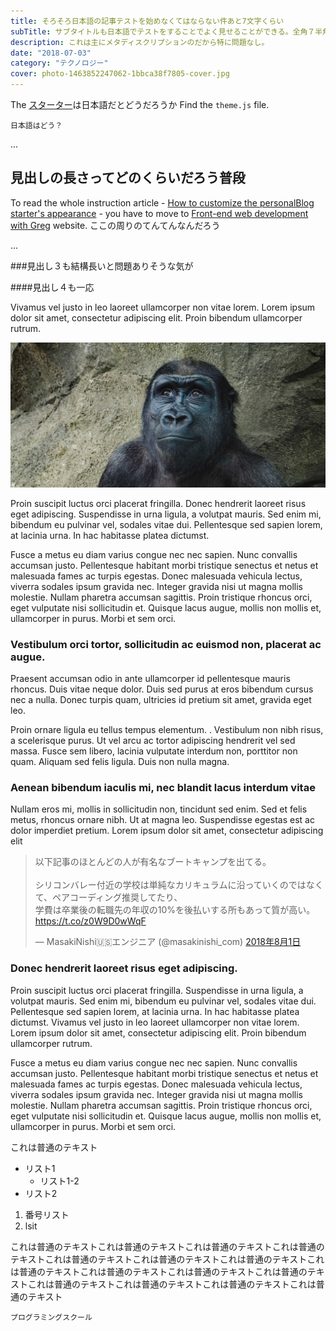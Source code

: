 ```yaml
---
title: そろそろ日本語の記事テストを始めなくてはならない件あと7文字くらい
subTitle: サブタイトルも日本語でテストをすることでよく見せることができる。全角７半角7そしてAlphabetを入れてみる
description: これは主にメタディスクリプションのだから特に問題なし。
date: "2018-07-03"
category: "テクノロジー"
cover: photo-1463852247062-1bbca38f7805-cover.jpg
---
```


The [スターター](/gatsby-starter-personal-blog/)は日本語だとどうだろうか
Find the `theme.js` file.

```textfile
日本語はどう？
```

...

## 見出しの長さってどのくらいだろう普段

To read the whole instruction article - [How to customize the personalBlog starter's appearance](https://dev.greglobinski.com/customize-personal-blog-starter/) - you have to move to [Front-end web development with Greg](https://dev.greglobinski.com) website.
ここの周りのてんてんなんだろう

...

###見出し３も結構長いと問題ありそうな気が

####見出し４も一応

Vivamus vel justo in leo laoreet ullamcorper non vitae lorem. Lorem ipsum dolor sit amet, consectetur adipiscing elit. Proin bibendum ullamcorper rutrum.

![unsplash.com](./photo-1463852247062-1bbca38f7805.jpg)

Proin suscipit luctus orci placerat fringilla. Donec hendrerit laoreet risus eget adipiscing. Suspendisse in urna ligula, a volutpat mauris. Sed enim mi, bibendum eu pulvinar vel, sodales vitae dui. Pellentesque sed sapien lorem, at lacinia urna. In hac habitasse platea dictumst.

Fusce a metus eu diam varius congue nec nec sapien. Nunc convallis accumsan justo. Pellentesque habitant morbi tristique senectus et netus et malesuada fames ac turpis egestas. Donec malesuada vehicula lectus, viverra sodales ipsum gravida nec. Integer gravida nisi ut magna mollis molestie. Nullam pharetra accumsan sagittis. Proin tristique rhoncus orci, eget vulputate nisi sollicitudin et. Quisque lacus augue, mollis non mollis et, ullamcorper in purus. Morbi et sem orci.

### Vestibulum orci tortor, sollicitudin ac euismod non, placerat ac augue.

Praesent accumsan odio in ante ullamcorper id pellentesque mauris rhoncus. Duis vitae neque dolor. Duis sed purus at eros bibendum cursus nec a nulla. Donec turpis quam, ultricies id pretium sit amet, gravida eget leo.

Proin ornare ligula eu tellus tempus elementum. . Vestibulum non nibh risus, a scelerisque purus. Ut vel arcu ac tortor adipiscing hendrerit vel sed massa. Fusce sem libero, lacinia vulputate interdum non, porttitor non quam. Aliquam sed felis ligula. Duis non nulla magna.

### Aenean bibendum iaculis mi, nec blandit lacus interdum vitae

Nullam eros mi, mollis in sollicitudin non, tincidunt sed enim. Sed et felis metus, rhoncus ornare nibh. Ut at magna leo. Suspendisse egestas est ac dolor imperdiet pretium. Lorem ipsum dolor sit amet, consectetur adipiscing elit

<blockquote class="twitter-tweet" data-lang="ja"><p lang="ja" dir="ltr">以下記事のほとんどの人が有名なブートキャンプを出てる。<br><br>シリコンバレー付近の学校は単純なカリキュラムに沿っていくのではなくて、ペアコーディング推奨してたり、<br>学費は卒業後の転職先の年収の10%を後払いする所もあって質が高い。<a href="https://t.co/z0W9D0wWqF">https://t.co/z0W9D0wWqF</a></p>&mdash; MasakiNishi🇺🇸エンジニア (@masakinishi_com) <a href="https://twitter.com/masakinishi_com/status/1024448121609191424?ref_src=twsrc%5Etfw">2018年8月1日</a></blockquote>

### Donec hendrerit laoreet risus eget adipiscing.

Proin suscipit luctus orci placerat fringilla. Suspendisse in urna ligula, a volutpat mauris. Sed enim mi, bibendum eu pulvinar vel, sodales vitae dui. Pellentesque sed sapien lorem, at lacinia urna. In hac habitasse platea dictumst. Vivamus vel justo in leo laoreet ullamcorper non vitae lorem. Lorem ipsum dolor sit amet, consectetur adipiscing elit. Proin bibendum ullamcorper rutrum.

Fusce a metus eu diam varius congue nec nec sapien. Nunc convallis accumsan justo. Pellentesque habitant morbi tristique senectus et netus et malesuada fames ac turpis egestas. Donec malesuada vehicula lectus, viverra sodales ipsum gravida nec. Integer gravida nisi ut magna mollis molestie. Nullam pharetra accumsan sagittis. Proin tristique rhoncus orci, eget vulputate nisi sollicitudin et. Quisque lacus augue, mollis non mollis et, ullamcorper in purus. Morbi et sem orci.

<div class="box">
これは普通のテキスト

* リスト1
    * リスト1-2
* リスト2

1. 番号リスト
2. lsit
</div>

<div class="box">

これは普通のテキストこれは普通のテキストこれは普通のテキストこれは普通のテキストこれは普通のテキストこれは普通のテキストこれは普通のテキストこれは普通のテキストこれは普通のテキストこれは普通のテキストこれは普通のテキストこれは普通のテキストこれは普通のテキストこれは普通のテキストこれは普通のテキスト

</div>

`プログラミングスクール`

